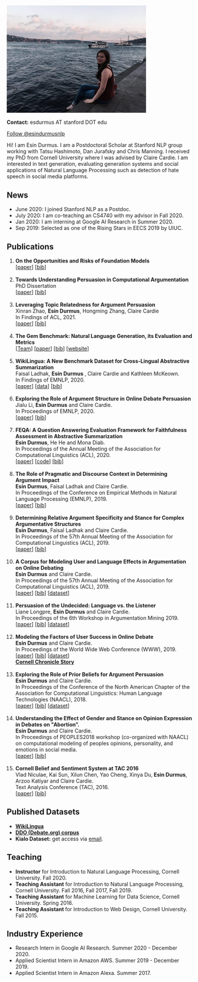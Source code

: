 <img src="esin.jpeg" alt="esin" style="width:10cm;"/>

**Contact:** esdurmus AT stanford DOT edu

<a href="https://twitter.com/esindurmusnlp?ref_src=twsrc%5Etfw" class="twitter-follow-button" data-show-count="false">Follow @esindurmusnlp</a><script async src="https://platform.twitter.com/widgets.js" charset="utf-8"></script>

Hi! I am Esin Durmus. I am a Postdoctoral Scholar at Stanford NLP group working with Tatsu Hashimoto, Dan Jurafsky and Chris Manning. I received my PhD from Cornell University where I was advised by Claire Cardie. I am interested in text generation, evaluating generation systems and social applications of Natural Language Processing such as detection of hate speech in social media platforms.


<h2>News</h2>
<ul>
    <li> June 2020: I joined Stanford NLP as a Postdoc.</li>
    <li> July 2020: I am co-teaching an CS4740 with my advisor in Fall 2020.</li>
    <li> Jan 2020: I am interning at Google AI Research in Summer 2020.</li>
    <li> Sep 2019: Selected as one of the Rising Stars in EECS 2019 by UIUC.</li>

</ul>

<h2>Publications</h2>

<ol type="1">
    <li>
        <b>On the Opportunities and Risks of Foundation Models</b><br>
        [<a href="https://arxiv.org/pdf/2108.07258.pdf">paper</a>]
        [<a href="publications/opportunities.bib">bib</a>]
    </li>
    <br>
    <li>
        <b>Towards Understanding Persuasion in Computational Argumentation</b><br>
        PhD Dissertation<br>
        [<a href="https://ecommons.cornell.edu/handle/1813/109733">paper</a>]
        [<a href="publications/thesis.bib">bib</a>]
    </li>
    <br>
    <li>
        <b>Leveraging Topic Relatedness for Argument Persuasion</b>
         <br>Xinran Zhao, <b>Esin Durmus</b>, Hongming Zhang, Claire Cardie <br>
         In Findings of ACL, 2021. <br>
        [<a href="https://aclanthology.org/2021.findings-acl.386.pdf">paper</a>]       
        [<a href="publications/topic_relatedness.bib">bib</a>]
    </li>
    <br>
    <li>
        <b>The Gem Benchmark: Natural Language Generation, its Evaluation and Metrics </b><br>
        [<a href="https://gem-benchmark.com/team">Team</a>]
        [<a href="https://arxiv.org/abs/2102.01672">paper</a>]
        [<a href="publications/gem.bib">bib</a>]
        [<a href="https://gem-benchmark.com">website</a>]
    </li>
    <br>
    <li>
        <b>WikiLingua: A New Benchmark Dataset for Cross-Lingual Abstractive Summarization </b><br>
        Faisal Ladhak, <b>Esin Durmus </b>, Claire Cardie and Kathleen McKeown. <br>
        In Findings of EMNLP, 2020. <br>
        [<a href="https://aclanthology.org/2020.findings-emnlp.360">paper</a>]
        [<a href="https://github.com/esdurmus/Wikilingua">data</a>]
        [<a href="publications/wikilingua.bib">bib</a>]
    </li>
    <br>
    <li><b>Exploring the Role of Argument Structure in Online Debate Persuasion</b><br>
        Jialu Li, <b>Esin Durmus</b> and Claire Cardie.<br>
        In Proceedings of EMNLP, 2020. <br>
        [<a href="https://aclanthology.org/2020.emnlp-main.716">paper</a>]
        [<a href="publications/arg_struc_pers.bib">bib</a>]
    </li>
    <br>
    <li><b>FEQA: A Question Answering Evaluation Framework for Faithfulness Assessment in Abstractive
        Summarization</b><br>
        <b>Esin Durmus</b>, He He and Mona Diab. <br>
        In Proceedings of the Annual Meeting of the Association for Computational Linguistics (ACL),
        2020. <br>
        [<a href="https://aclanthology.org/2020.acl-main.454.pdf">paper</a>]
        [<a href="https://github.com/esdurmus/feqa">code</a>]
        [<a href="publications/feqa.bib">bib</a>]
    </li>
    <br>
    <li><b>The Role of Pragmatic and Discourse Context in Determining Argument Impact</b><br>
        <b>Esin Durmus</b>, Faisal Ladhak and Claire Cardie. <br>
        In Proceedings of the Conference on Empirical Methods in Natural Language Processing
        (EMNLP), 2019. <br>
        [<a href="https://aclanthology.org/D19-1568/">paper</a>]
        [<a href="publications/arg_impact.bib">bib</a>]
    </li>
    <br>
    <li>
        <b> Determining Relative Argument Specificity and Stance for Complex Argumentative
            Structures </b>
        <br>
        <b>Esin Durmus</b>, Faisal Ladhak and Claire Cardie. <br>
        In Proceedings of the 57th Annual Meeting of the Association for Computational Linguistics
        (ACL), 2019. <br>
        [<a href="https://aclanthology.org/P19-1456/">paper</a>]
        [<a href="publications/arg_struc.bib">bib</a>]
    </li>
    <br>
    <li>
        <b>A Corpus for Modeling User and Language Effects in Argumentation on Online Debating</b>
        <br>
        <b>Esin Durmus</b> and Claire Cardie. <br>
        In Proceedings of the 57th Annual Meeting of the Association for Computational Linguistics
        (ACL), 2019. <br>
        [<a href="https://aclanthology.org/P19-1057">paper</a>]
        [<a href="publications/debate_corpus.bib">bib</a>]
        [<a href="ddo.md">dataset</a>]
    </li>
    <br>
    <li>
        <b>Persuasion of the Undecided: Language vs. the Listener </b><br>
        Liane Longpre, <b>Esin Durmus</b> and Claire Cardie. <br>
        In Proceedings of the 6th Workshop in Argumentation Mining 2019. <br>
        [<a href="https://aclanthology.org/W19-4519">paper</a>]
        [<a href="publications/debate_undecided.bib">bib</a>]
        [<a href="ddo.md">dataset</a>]
    </li>
    <br>
    <li>
        <b> Modeling the Factors of User Success in Online Debate </b> <br>
        <b>Esin Durmus</b> and Claire Cardie. <br>
        In Proceedings of the World Wide Web Conference (WWW), 2019. <br>
        [<a href="https://dl.acm.org/doi/10.1145/3308558.3313676">paper</a>]
        [<a href="publications/modeling_factors.bib">bib</a>]
        [<a href="ddo.md">dataset</a>]
        <br>
        <a href="https://news.cornell.edu/stories/2019/05/win-online-debates-social-networks-worth-thousand-words">
            <b>Cornell Chronicle Story</b> </a><br>
    </li>
    <br>
    <li>
        <b>Exploring the Role of Prior Beliefs for Argument Persuasion</b><br>
        <b>Esin Durmus</b> and Claire Cardie. <br>
        In Proceedings of the Conference of the North American Chapter of the Association for
        Computational Linguistics: Human Language Technologies (NAACL), 2018. <br>
        [<a href="https://aclanthology.org/N18-1094/">paper</a>]
        [<a href="publications/prior_beliefs.bib">bib</a>]
        [<a href="ddo.md">dataset</a>]
    </li>
    <br>
    <li>
        <b>Understanding the Effect of Gender and Stance on Opinion Expression in Debates on
            "Abortion”.</b> <br>
        <b>Esin Durmus</b> and Claire Cardie. <br>
        In Proceedings of PEOPLES2018 workshop (co-organized with NAACL) on computational modeling
        of peoples opinions, personality, and emotions in social media. <br>
        [<a href="https://aclanthology.org/W18-1110">paper</a>]
        [<a href="publications/abortion.bib">bib</a>]
    </li>
    <br>
    <li><b>Cornell Belief and Sentiment System at TAC 2016 </b><br>
        Vlad Niculae, Kai Sun, Xilun Chen, Yao Cheng, Xinya Du,<b> Esin Durmus</b>, Arzoo Katiyar
        and Claire Cardie. <br>
        Text Analysis Conference (TAC), 2016. <br>
        [<a href="publications/tac.pdf">paper</a>]
        [<a href="publications/tac.bib">bib</a>]
    </li>
</ol>

<h2>Published Datasets</h2>
<ul>
    <li>
        <b><a href="https://github.com/esdurmus/Wikilingua">WikiLingua</a></b></li>
    <li><b><a
            href="ddo.html"> DDO (Debate.org) corpus</a></b></li>
    <li>
        <b>Kialo Dataset:</b> get access via <a href="mailto:esdurmus@stanford.edu">email</a>.
    </li>
</ul>
           
<h2>Teaching</h2>
<ul>
    <li><b>Instructor</b> for Introduction to Natural Language Processing, Cornell University. Fall
        2020.
    </li>
    <li><b>Teaching Assistant</b> for Introduction to Natural Language Processing, Cornell
        University. Fall 2016, Fall 2017, Fall 2019.
    </li>
    <li><b>Teaching Assistant</b> for Machine Learning for Data Science, Cornell University. Spring
        2016.
    </li>
    <li><b>Teaching Assistant </b> for Introduction to Web Design, Cornell University. Fall 2015.
    </li>
</ul>

<h2>Industry Experience</h2>
<ul>
    <li> Research Intern in Google AI Research. Summer 2020 - December 2020.</li>
    <li> Applied Scientist Intern in Amazon AWS. Summer 2019 - December 2019.</li>
    <li>Applied Scientist Intern in Amazon Alexa. Summer 2017.</li>
</ul>

